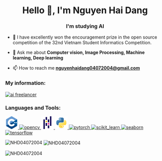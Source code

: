 <h1 align="center">Hello 👋, I'm Nguyen Hai Dang</h1>
<h3 align="center">I'm studying AI</h3>


- 👀 I have excellently won the encouragement prize in the open source competition of the 32nd Vietnam Student Informatics Competition.

- 💬 Ask me about **Computer vision, Image Processing, Machine learning, Deep learning**

- 📫 How to reach me **nguyenhaidang04072004@gmail.com**

<h3 align="left">My information:</h3>
<p align="left">
<a href="https://www.facebook.com/Nguyen.Hai.Dang.0407/" target="blank"><img align="center" src="https://raw.githubusercontent.com/rahuldkjain/github-profile-readme-generator/master/src/images/icons/Social/facebook.svg" alt="ai freelancer" height="30" width="40" /></a>
</p>

<h3 align="left">Languages and Tools:</h3>
<p align="left"> <a href="https://www.w3schools.com/cpp/" target="_blank" rel="noreferrer"> <img src="https://raw.githubusercontent.com/devicons/devicon/master/icons/cplusplus/cplusplus-original.svg" alt="cplusplus" width="40" height="40"/> </a> <a href="https://opencv.org/" target="_blank" rel="noreferrer"> <img src="https://www.vectorlogo.zone/logos/opencv/opencv-icon.svg" alt="opencv" width="40" height="40"/> </a> <a href="https://pandas.pydata.org/" target="_blank" rel="noreferrer"> <img src="https://raw.githubusercontent.com/devicons/devicon/2ae2a900d2f041da66e950e4d48052658d850630/icons/pandas/pandas-original.svg" alt="pandas" width="40" height="40"/> </a> <a href="https://www.python.org" target="_blank" rel="noreferrer"> <img src="https://raw.githubusercontent.com/devicons/devicon/master/icons/python/python-original.svg" alt="python" width="40" height="40"/> </a> <a href="https://pytorch.org/" target="_blank" rel="noreferrer"> <img src="https://www.vectorlogo.zone/logos/pytorch/pytorch-icon.svg" alt="pytorch" width="40" height="40"/> </a> <a href="https://scikit-learn.org/" target="_blank" rel="noreferrer"> <img src="https://upload.wikimedia.org/wikipedia/commons/0/05/Scikit_learn_logo_small.svg" alt="scikit_learn" width="40" height="40"/> </a> <a href="https://seaborn.pydata.org/" target="_blank" rel="noreferrer"> <img src="https://seaborn.pydata.org/_images/logo-mark-lightbg.svg" alt="seaborn" width="40" height="40"/> </a> <a href="https://www.tensorflow.org" target="_blank" rel="noreferrer"> <img src="https://www.vectorlogo.zone/logos/tensorflow/tensorflow-icon.svg" alt="tensorflow" width="40" height="40"/> </a> </p>

<p><img align="left" src="https://github-readme-stats.vercel.app/api/top-langs?username=NHD04072004&show_icons=true&locale=en&layout=compact" alt="NHD04072004" /></p>

<p>&nbsp;<img align="center" src="https://github-readme-stats.vercel.app/api?username=NHD04072004&show_icons=true&locale=en" alt="NHD04072004" /></p>

<p><img align="center" src="https://github-readme-streak-stats.herokuapp.com/?user=NHD04072004&" alt="NHD04072004" /></p>
